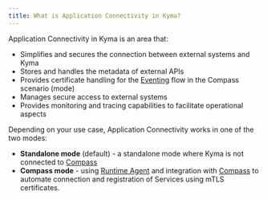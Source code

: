 ```yaml
---
title: What is Application Connectivity in Kyma?
---
```


Application Connectivity in Kyma is an area that: 

- Simplifies and secures the connection between external systems and Kyma
- Stores and handles the metadata of external APIs
- Provides certificate handling for the [Eventing](../eventing/README.md) flow in the Compass scenario (mode)
- Manages secure access to external systems
- Provides monitoring and tracing capabilities to facilitate operational aspects

Depending on your use case, Application Connectivity works in one of the two modes: 
- **Standalone mode** (default) - a standalone mode where Kyma is not connected to [Compass](https://github.com/kyma-incubator/compass)
- **Compass mode** - using [Runtime Agent](ra-01-runtime-agent-overview.md) and integration with [Compass](https://github.com/kyma-incubator/compass) to automate connection and registration of Services using mTLS certificates.